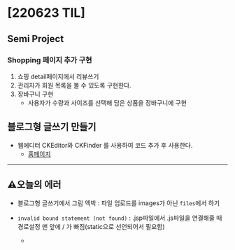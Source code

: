# [220623 TIL]

## Semi Project

### Shopping 페이지 추가 구현

1. 쇼핑 detail페이지에서 리뷰쓰기
2. 관리자가 회원 목록을 볼 수 있도록 구현한다.
3. 장바구니 구현
   * 사용자가 수량과 사이즈를 선택해 담은 상품을 장바구니에 구현



## 블로그형 글쓰기 만들기

* 웹에디터 CKEditor와 CKFinder 를 사용하여 코드 추가 후 사용한다.
  * [홈페이지](http://ckeditor.com)



---

## :warning:오늘의 에러

* 블로그형 글쓰기에서 그림 엑박 : 파일 업로드를 images가 아닌 `files`에서 하기

* `invalid bound statement (not found)` : .jsp파일에서 .js파일을 연결해줄 때 경로설정 맨 앞에 / 가 빠짐(static으로 선언되어서 필요함)

  * <script type="text/javascript" src = "/js/cart.js"></script>
